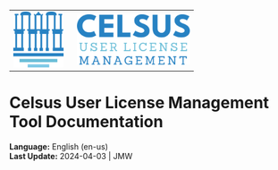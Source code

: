 <table>
<body>
<tr>
    <td style="width:100px; valign: middle; margin-right: 1rem;"><img src="../img/celsus-logo.svg" alt="Celsus Logo" style="height:100px; width:auto;"></td>
    <td style="valign-middle"><img src="../img/celsus-mgmt-logotype-en.svg" alt="Celsus User License Management Logotype" style="height:90px;width:auto"></td></tr>
</body>
</table>

# Celsus User License Management Tool Documentation

**Language:** English (en-us)  
**Last Update:** 2024-04-03 | JMW
